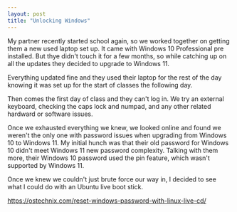 ```yaml
---
layout: post
title: "Unlocking Windows"
---
```


My partner recently started school again, so we worked together on getting them a new used laptop set up. It came with Windows 10 Professional pre installed. But thye didn't touch it for a few months, so while catching up on all the updates they decided to upgrade to Windows 11. 

Everything updated fine and they used their laptop for the rest of the day knowing it was set up for the start of classes the following day.

Then comes the first day of class and they can't log in. We try an external keyboard, checking the caps lock and numpad, and any other related hardward or software issues. 

Once we exhausted everything we knew, we looked online and found we weren't the only one with password issues when upgrading from Windows 10 to Windows 11. My initial hunch was that their old password for Windows 10 didn't meet Windows 11 new password complexity. Talking with them more, their Windows 10 password used the pin feature, which wasn't supported by Windows 11.

Once we knew we couldn't just brute force our way in, I decided to see what I could do with an Ubuntu live boot stick.

https://ostechnix.com/reset-windows-password-with-linux-live-cd/